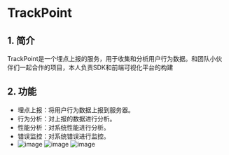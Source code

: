 # TrackPoint

## 1. 简介
TrackPoint是一个埋点上报的服务，用于收集和分析用户行为数据。和团队小伙伴们一起合作的项目，本人负责SDK和前端可视化平台的构建

## 2. 功能
- 埋点上报：将用户行为数据上报到服务器。
- 行为分析：对上报的数据进行分析。
- 性能分析：对系统性能进行分析。
- 错误监控：对系统错误进行监控。
- ![image](https://github.com/user-attachments/assets/9b5af88d-8c72-4a87-9274-a23926e53cec)
![image](https://github.com/user-attachments/assets/1d0d118a-8634-4a14-adb4-3744f5534e39)
![image](https://github.com/user-attachments/assets/2b6e16d0-39ce-4104-b4ae-4547a728fddc)
